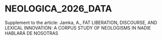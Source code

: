 # NEOLOGICA_2026_DATA
Supplement to the article: Jamka, A., FAT LIBERATION, DISCOURSE, AND LEXICAL INNOVATION:  A CORPUS STUDY OF NEOLOGISMS IN NADIE HABLARÁ DE NOSOTRAS
